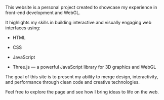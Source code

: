 This website is a personal project created to showcase my experience in front-end development and WebGL.

It highlights my skills in building interactive and visually engaging web interfaces using:

- HTML

- CSS

- JavaScript

- Three.js — a powerful JavaScript library for 3D graphics and WebGL

The goal of this site is to present my ability to merge design, interactivity, and performance through clean code and creative technologies.

Feel free to explore the page and see how I bring ideas to life on the web.
